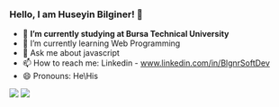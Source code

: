 ### Hello, I am Huseyin Bilginer! 👋

- 🔭 <b>I’m currently studying at Bursa Technical University</b>
- 🌱 I’m currently learning Web Programming
- 💬 Ask me about javascript
- 📫 How to reach me: Linkedin - www.linkedin.com/in/BlgnrSoftDev
- 😄 Pronouns: He\His


<img src="https://github-readme-stats.vercel.app/api?username=BlgnrSoftDev&&show_icons=true&title_color=ffffff&icon_color=bb2acf&text_color=daf7dc&bg_color=151515&PAT_1">
<img src="https://komarev.com/ghpvc/?username=BlgnrSoftDev&sytle=flat-square&color=green">
